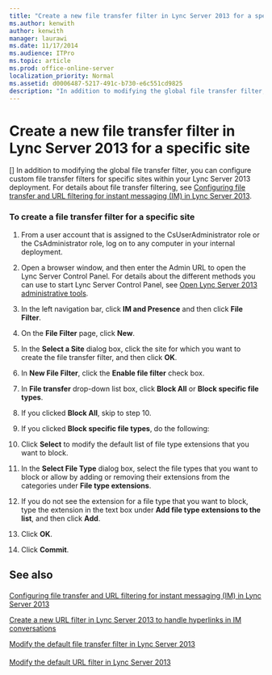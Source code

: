```yaml
---
title: "Create a new file transfer filter in Lync Server 2013 for a specific site"
ms.author: kenwith
author: kenwith
manager: laurawi
ms.date: 11/17/2014
ms.audience: ITPro
ms.topic: article
ms.prod: office-online-server
localization_priority: Normal
ms.assetid: d0006487-5217-491c-b730-e6c551cd9825
description: "In addition to modifying the global file transfer filter, you can configure custom file transfer filters for specific sites within your Lync Server 2013 deployment. For details about file transfer filtering, see Configuring file transfer and URL filtering for instant messaging (IM) in Lync Server 2013."
---
```


# Create a new file transfer filter in Lync Server 2013 for a specific site
[]
In addition to modifying the global file transfer filter, you can configure custom file transfer filters for specific sites within your Lync Server 2013 deployment. For details about file transfer filtering, see [Configuring file transfer and URL filtering for instant messaging (IM) in Lync Server 2013](configuring-file-transfer-and-url-filtering-for-instant-messaging-im.md).
  
### To create a file transfer filter for a specific site

1. From a user account that is assigned to the CsUserAdministrator role or the CsAdministrator role, log on to any computer in your internal deployment.
    
2. Open a browser window, and then enter the Admin URL to open the Lync Server Control Panel. For details about the different methods you can use to start Lync Server Control Panel, see [Open Lync Server 2013 administrative tools](open-lync-server-administrative-tools.md).
    
3. In the left navigation bar, click **IM and Presence** and then click **File Filter**.
    
4. On the **File Filter** page, click **New**.
    
5. In the **Select a Site** dialog box, click the site for which you want to create the file transfer filter, and then click **OK**.
    
6. In **New File Filter**, click the **Enable file filter** check box. 
    
7. In **File transfer** drop-down list box, click **Block All** or **Block specific file types**.
    
8. If you clicked **Block All**, skip to step 10.
    
9. If you clicked **Block specific file types**, do the following:
    
1. Click **Select** to modify the default list of file type extensions that you want to block. 
    
2. In the **Select File Type** dialog box, select the file types that you want to block or allow by adding or removing their extensions from the categories under **File type extensions**.
    
3. If you do not see the extension for a file type that you want to block, type the extension in the text box under **Add file type extensions to the list**, and then click **Add**.
    
4. Click **OK**.
    
10. Click **Commit**.
    
## See also

#### 

[Configuring file transfer and URL filtering for instant messaging (IM) in Lync Server 2013](configuring-file-transfer-and-url-filtering-for-instant-messaging-im.md)
  
[Create a new URL filter in Lync Server 2013 to handle hyperlinks in IM conversations](create-a-new-url-filter-to-handle-hyperlinks-in-im-conversations.md)
  
[Modify the default file transfer filter in Lync Server 2013](modify-the-default-file-transfer-filter.md)
#### 

[Modify the default URL filter in Lync Server 2013](modify-the-default-url-filter.md)

